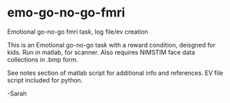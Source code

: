 # emo-go-no-go-fmri
Emotional go-no-go fmri task, log file/ev creation

This is an Emotional go-no-go task with a reward condition, deisgned for kids. Run in matlab, for scanner. 
Also requires NIMSTIM face data collections in .bmp form. 

See notes section of matlab script for additional info and references. EV file script included for python.

-Sarah
